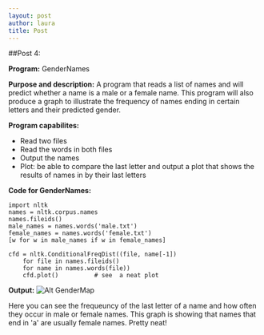 ```yaml
---
layout: post
author: laura
title: Post
---
```



##Post 4:

__Program:__ GenderNames

__Purpose and description:__ A program that reads a list of names and will predict whether a name is a male or a female name. This program will also produce a graph to illustrate the frequency of names ending in certain letters and their predicted gender.
	
__Program capabilites:__
* Read two files
* Read the words in both files
* Output the names
* Plot: be able to compare the last letter and  output a plot that shows the results of names in by their last letters

	
__Code for GenderNames:__

```
import nltk
names = nltk.corpus.names
names.fileids()
male_names = names.words('male.txt')
female_names = names.words('female.txt')
[w for w in male_names if w in female_names]
	
cfd = nltk.ConditionalFreqDist((file, name[-1])
	for file in names.fileids()
	for name in names.words(file))
	cfd.plot()    		# see  a neat plot
```						

__Output:__
![Alt GenderMap](http://puu.sh/8rBAw.png)

Here you can see the frequeuncy of the last letter of a name and how often they occur in male or female names. This graph is showing that names that end in 'a' are usually female names. Pretty neat!

